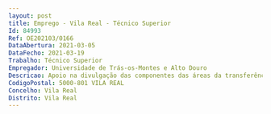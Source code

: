 ```yaml
--- 
layout: post
title: Emprego - Vila Real - Técnico Superior
Id: 84993
Ref: OE202103/0166
DataAbertura: 2021-03-05
DataFecho: 2021-03-19
Trabalho: Técnico Superior
Empregador: Universidade de Trás-os-Montes e Alto Douro
Descricao: Apoio na divulgação das componentes das áreas da transferência e valorização do conhecimento e de tecnologias e desenvolvimento e criação de conteúdos.
CodigoPostal: 5000-801 VILA REAL
Concelho: Vila Real
Distrito: Vila Real
--- 
```

